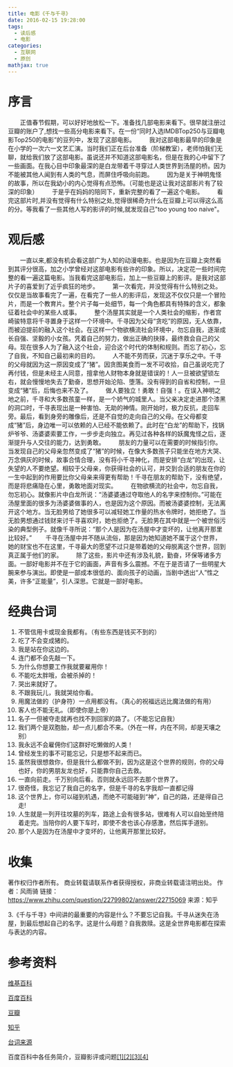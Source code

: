 ```yaml
---
title: 电影《千与千寻》
date: 2016-02-15 19:28:00
tags:
  - 读后感
  - 电影
categories:
  - 互联网
  - 原创
mathjax: true
---
```

# 序言
　　正值春节假期，可以好好地放松一下。准备找几部电影来看下。很早就注册过豆瓣的账户了,想找一些高分电影来看下。在一份“同时入选IMDBTop250与豆瓣电影Top250的电影”的豆列中，发现了这部电影。
　　我对这部电影最早的印象是在小学的一次六一文艺汇演。当时我们正在后台准备（阶梯教室），老师怕我们无聊，就给我们放了这部电影。虽说还并不知道这部电影名，但是在我的心中留下了一些画面。在我心目中印象最深的是白龙带着千寻穿过人类世界到汤屋的桥。因为不能被其他人闻到有人类的气息，而屏住呼吸向前跑。
　　因为是关于神明鬼怪的故事，所以在我幼小的内心觉得有点恐怖。（可能也是这让我对这部影片有了较深的印象）
　　于是乎在妈妈的陪同下，重新完整的看了一遍这个电影。
　　看完这部片时,并没有觉得有什么特别之处,觉得很稀奇为什么在豆瓣上可以得这么高的分。等我看了一些其他人写的影评的时候,就发现自己"too young too naive"。

# 观后感
　　一直以来,都没有机会看这部广为人知的动漫电影。也是因为在豆瓣上突然看到其评分很高，加之小学曾经对这部电影有些许的印象。所以，决定花一些时间完整的看一遍这篇电影。当我看完这部电影后，加上一些豆瓣上的影评。是我对这部片子的喜爱到了近乎疯狂的地步。
　　第一次看完，并没觉得有什么特别之处。仅仅是当故事看完了一遍，在看完了一些人的影评后，发现这不仅仅只是一个冒险片，而是一个教育片。整个片子每一处细节，每一个角色都具有特殊的含义，都象征着社会中的某些人或事。
　　整个汤屋其实就是一个人类社会的缩影，作者宫崎骏特意将千寻置身于这样一个环境中。千寻因为父母“贪吃”的原因，无人依靠，而被迫提前的融入这个社会。在这样一个物欲横流社会环境中，勿忘自我，逐渐成长自强、坚毅的小女孩。凭着自己的努力，做出正确的抉择，最终救会自己的父母。现在很多人为了融入这个社会，迎合这个时代的体制和规则。而忘了初心，忘了自我，不知自己最初来的目的。
　　人不能不劳而获，沉迷于享乐之中。千寻的父母就因为这一原因变成了“猪”。因贪图美食而一发不可收拾，自己虽说吃完了再付钱，但是未经主人同意，擅拿他人财物本身就是错误的！人一旦被欲望锁左右，就会慢慢地失去了勤奋，思想开始沦陷、堕落。没有得到的自省和控制，一旦变成“猪”后，后悔也来不及了。
　　做人要独立！勇敢！自强！。在误入神明之地之前，千寻和大多数孩童一样，是一个娇气的城里人。当父亲决定走进那个漆黑的洞口时，千寻表现出是一种害怕、无助的神情。刚开始时，极力反抗，走回车旁。最后，看到身旁的雕像后，还是不自觉的走向自己的父母。在父母都变成“猪”后，身边唯一可以依赖的人已经不能依赖了。此时在“白龙”的帮助下，找锅炉爷爷、汤婆婆索要工作，一步步走向独立。再见过各种各样的妖魔鬼怪之后，逐渐提升与人交往的能力，达到勇敢。
　　朋友的力量可以在需要的时候指引你。当发现自己的父母亲忽然变成了“猪”的时候，在像大多数孩子只能坐在地方大哭、万念俱灰的时候，故事合情合理，没有将小千寻神化，而是安排“白龙”的出现，让失望的人不要绝望。相较于父母亲，你获得社会的认可，并交到合适的朋友在你的一生中起到的作用要比你父母亲来得更有帮助！千寻在朋友的帮助下，没有绝望，而是将悲痛隐在心里，勇敢地面对现实。
　　在物欲横流的社会中，勿忘自我，勿忘初心。就像影片中白龙所说：“汤婆婆通过夺取他人的名字来控制你。”可能在汤屋里面的很多为汤婆婆做事的人，也是因为这个原因。而被汤婆婆控制，无法离开这个地方。当无脸男给了她很多可以减轻她工作量的热水令牌时，她拒绝了。当无脸男想通过钱财来讨千寻喜欢时，她也拒绝了。无脸男在其中就是一个被世俗污染的典型例子。就像千寻所说：“那个人是因为在汤屋中才变坏的，让他离开那里比较好。”
　　千寻在汤屋中并不随从流俗，那是因为她知道她不属于这个世界，她的财宝也不在这里，千寻最大的愿望不过只是带着她的父母脱离这个世界，回到真正属于他们的家。
　　除了这些，影片中还有涉及礼貌，勤奋，环保等诸多方面。一部好电影并不在于它的画面，声音有多么震撼。不在于是否请了一些明星大腕来参与演出。即使是一部成本很低的、面向孩子的动画，当剧中透出“人”性之美，许多“正能量”，引人深思。它就是一部好电影。
	
# 经典台词
1. 不管信用卡或现金我都有。（有些东西是钱买不到的）
2. 吃了不会变成猪的。
3. 我是站在你这边的。
4. 连门都不会先敲一下。
5. 为什么你想要工作我就要雇用你！
6. 不能吃太胖哦，会被杀掉的！
7. 哭出来就好了。
8. 不跟我玩儿，我就哭给你看。
9. 用魔法做的（护身符）一点用都没有。（真心的祝福远远比魔法做的有用）
10. 客人也不能无礼。（即使你是上帝）
11. 名子一但被夺走就再也找不到回家的路了。（不能忘记自我）
12. 我们两个是双胞胎，却一点儿都合不来。（外在一样，内在不同，却是天壤之别）
13. 我永远不会雇佣你们这群好吃懒做的人类！
14. 曾经发生的事不可能忘记，只是想不起来而已。
15. 虽然我很想救你，但是我什么都做不到，因为这是这个世界的规则，你的父母也好，你的男朋友龙也好，只能靠你自己去救。
16. 一直向前走。千万别向后看。否则就永远回不去那个世界了。
17. 很奇怪，我忘记了我自己的名字，但是千寻的名字我却一直都记得
18. 这个世界上，你可以碰到机遇，而绝不可能碰到“神”，自己的路，还是得自己走!
19. 人生就是一列开往坟墓的列车，路途上会有很多站，很难有人可以自始至终陪着走完。当陪你的人要下车时，即使不舍也该心存感激，然后挥手道别。
20. 那个人是因为在汤屋中才变坏的，让他离开那里比较好。

# 收集
著作权归作者所有。
商业转载请联系作者获得授权，非商业转载请注明出处。
作者：风雨骑
链接：https://www.zhihu.com/question/22799802/answer/22715069
来源：知乎

3.《千与千寻》中间讲的最重要的内容是什么？不要忘记自我。千寻从迷失在汤屋，到最后想起自己的名字。这是什么母题？自我救赎。这是全世界电影都在探索与表达的内容。

# 参考资料

[维基百科](https://zh.wikipedia.org/wiki/%E5%8D%83%E4%B8%8E%E5%8D%83%E5%AF%BB)

[百度百科](http://baike.baidu.com/link?url=mBcbbCUXDGhJEr7S1KvCE0MLSfOfQXRmcWySbyvn9v08zIYjbMgmXk9inhrPRLDftaaF51i5VKuHBnw6WjDaN_)

[豆瓣](http://movie.douban.com/subject/1291561/?source=new_aladdin)

[知乎](https://www.zhihu.com/topic/19573889)

[台词来源](http://tieba.baidu.com/p/2072958245)

百度百科中各任务简介，豆瓣影评或问题[[1]](http://movie.douban.com/review/1190905/)[[2]](http://movie.douban.com/subject/1291561/questions/2319/?from=subject_questions)[[3]](http://movie.douban.com/review/1018421/)[[4]](http://movie.douban.com/review/1560179/)


